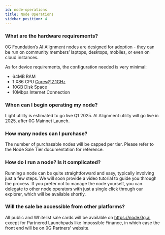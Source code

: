 ```yaml
---
id: node-operations
title: Node Operations
sidebar_position: 4
---
```


### What are the hardware requirements?
0G Foundation’s AI Alignment nodes are designed for adoption - they can be run on community members’ laptops, desktops, mobiles, or even on cloud instances.

As for device requirements, the configuration needed is very minimal: 
- 64MB RAM
- 1 X86 CPU Cores@2.1GHz
- 10GB Disk Space
- 10Mbps Internet Connection

### When can I begin operating my node?
Light utility is estimated to go live Q1 2025. AI Alignment utility will go live in 2025, after 0G Mainnet Launch.

### How many nodes can I purchase?
The number of purchasable nodes will be capped per tier. Please refer to the Node Sale Tier documentation for reference.

### How do I run a node? Is it complicated?
Running a node can be quite straightforward and easy, typically involving just a few steps. We will soon provide a video tutorial to guide you through the process. If you prefer not to manage the node yourself, you can delegate to other node operators with just a single click through our explorer, which will be available shortly.

### Will the sale be accessible from other platforms?
All public and Whitelist sale cards will be available on https://node.0g.ai except for Partnered Launchpads like Impossible Finance, in which case the front end will be on 0G Partners' website.


